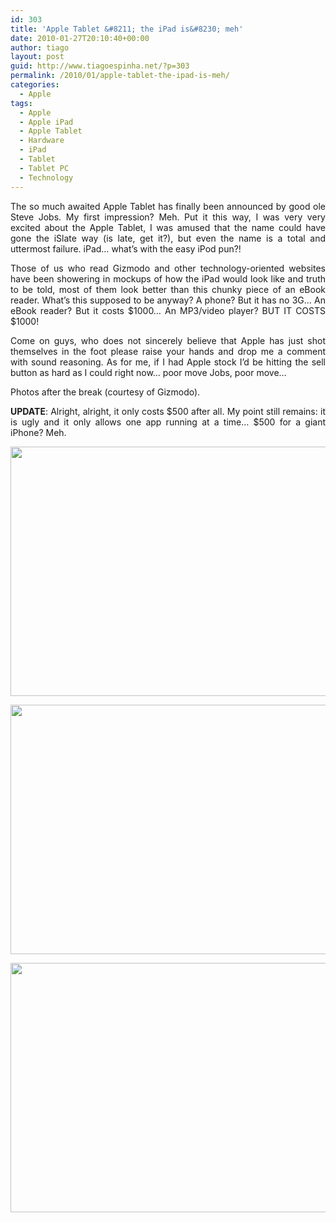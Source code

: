 ```yaml
---
id: 303
title: 'Apple Tablet &#8211; the iPad is&#8230; meh'
date: 2010-01-27T20:10:40+00:00
author: tiago
layout: post
guid: http://www.tiagoespinha.net/?p=303
permalink: /2010/01/apple-tablet-the-ipad-is-meh/
categories:
  - Apple
tags:
  - Apple
  - Apple iPad
  - Apple Tablet
  - Hardware
  - iPad
  - Tablet
  - Tablet PC
  - Technology
---
```

<p style="text-align: justify;">
  The so much awaited Apple Tablet has finally been announced by good ole Steve Jobs. My first impression? Meh. Put it this way, I was very very excited about the Apple Tablet, I was amused that the name could have gone the iSlate way (is late, get it?), but even the name is a total and uttermost failure. iPad&#8230; what&#8217;s with the easy iPod pun?!
</p>

<p style="text-align: justify;">
  Those of us who read Gizmodo and other technology-oriented websites have been showering in mockups of how the iPad would look like and truth to be told, most of them look better than this chunky piece of an eBook reader. What&#8217;s this supposed to be anyway? A phone? But it has no 3G&#8230; An eBook reader? But it costs $1000&#8230; An MP3/video player? BUT IT COSTS $1000!
</p>

<p style="text-align: justify;">
  Come on guys, who does not sincerely believe that Apple has just shot themselves in the foot please raise your hands and drop me a comment with sound reasoning. As for me, if I had Apple stock I&#8217;d be hitting the sell button as hard as I could right now&#8230; poor move Jobs, poor move&#8230;
</p>

<p style="text-align: justify;">
  Photos after the break (courtesy of Gizmodo).
</p>

<p style="text-align: justify;">
  <strong>UPDATE</strong>: Alright, alright, it only costs $500 after all. My point still remains: it is ugly and it only allows one app running at a time&#8230; $500 for a giant iPhone? Meh.
</p>

<p style="text-align: justify;">
  <!--more-->
  
  <a href="https://www.tiagoespinha.net/wp-content/uploads/2010/01/appletablet10.jpg" rel="lightbox[303]" title="appletablet10"><img class="alignnone size-full wp-image-305" title="appletablet10" src="https://www.tiagoespinha.net/wp-content/uploads/2010/01/appletablet10.jpg" alt="" width="600" height="399" /></a>
</p>

<p style="text-align: justify;">
  <a href="https://www.tiagoespinha.net/wp-content/uploads/2010/01/appletablet1.jpg" rel="lightbox[303]" title="appletablet1"><img class="alignnone size-full wp-image-304" title="appletablet1" src="https://www.tiagoespinha.net/wp-content/uploads/2010/01/appletablet1.jpg" alt="" width="600" height="399" /></a>
</p>

<p style="text-align: justify;">
  <a href="https://www.tiagoespinha.net/wp-content/uploads/2010/01/appletabletb13.jpg" rel="lightbox[303]" title="appletabletb13"><img class="alignnone size-full wp-image-306" title="appletabletb13" src="https://www.tiagoespinha.net/wp-content/uploads/2010/01/appletabletb13.jpg" alt="" width="600" height="399" /></a>
</p>